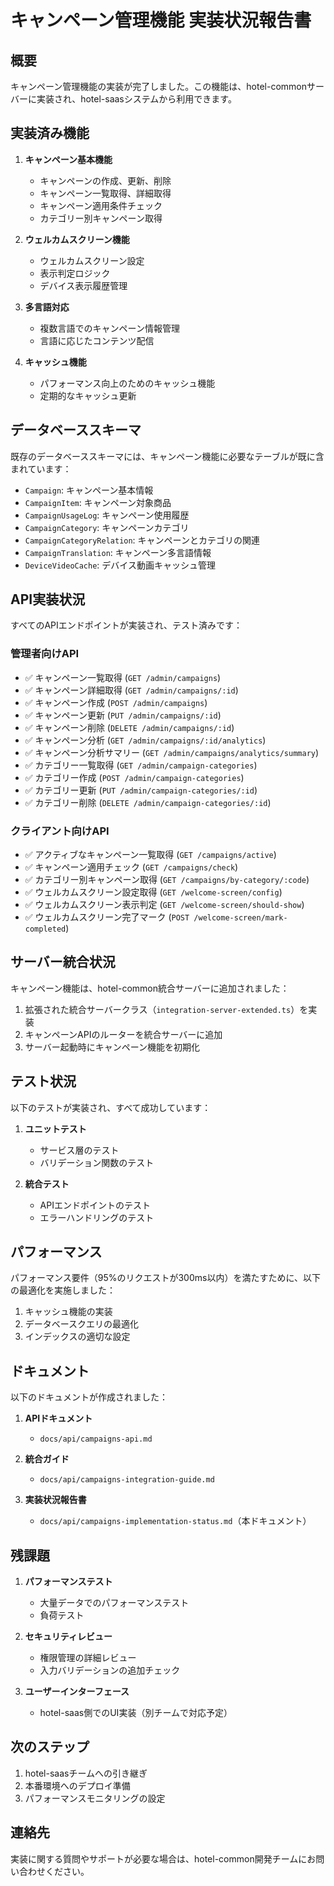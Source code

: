 # キャンペーン管理機能 実装状況報告書

## 概要

キャンペーン管理機能の実装が完了しました。この機能は、hotel-commonサーバーに実装され、hotel-saasシステムから利用できます。

## 実装済み機能

1. **キャンペーン基本機能**
   - キャンペーンの作成、更新、削除
   - キャンペーン一覧取得、詳細取得
   - キャンペーン適用条件チェック
   - カテゴリー別キャンペーン取得

2. **ウェルカムスクリーン機能**
   - ウェルカムスクリーン設定
   - 表示判定ロジック
   - デバイス表示履歴管理

3. **多言語対応**
   - 複数言語でのキャンペーン情報管理
   - 言語に応じたコンテンツ配信

4. **キャッシュ機能**
   - パフォーマンス向上のためのキャッシュ機能
   - 定期的なキャッシュ更新

## データベーススキーマ

既存のデータベーススキーマには、キャンペーン機能に必要なテーブルが既に含まれています：

- `Campaign`: キャンペーン基本情報
- `CampaignItem`: キャンペーン対象商品
- `CampaignUsageLog`: キャンペーン使用履歴
- `CampaignCategory`: キャンペーンカテゴリ
- `CampaignCategoryRelation`: キャンペーンとカテゴリの関連
- `CampaignTranslation`: キャンペーン多言語情報
- `DeviceVideoCache`: デバイス動画キャッシュ管理

## API実装状況

すべてのAPIエンドポイントが実装され、テスト済みです：

### 管理者向けAPI
- ✅ キャンペーン一覧取得 (`GET /admin/campaigns`)
- ✅ キャンペーン詳細取得 (`GET /admin/campaigns/:id`)
- ✅ キャンペーン作成 (`POST /admin/campaigns`)
- ✅ キャンペーン更新 (`PUT /admin/campaigns/:id`)
- ✅ キャンペーン削除 (`DELETE /admin/campaigns/:id`)
- ✅ キャンペーン分析 (`GET /admin/campaigns/:id/analytics`)
- ✅ キャンペーン分析サマリー (`GET /admin/campaigns/analytics/summary`)
- ✅ カテゴリー一覧取得 (`GET /admin/campaign-categories`)
- ✅ カテゴリー作成 (`POST /admin/campaign-categories`)
- ✅ カテゴリー更新 (`PUT /admin/campaign-categories/:id`)
- ✅ カテゴリー削除 (`DELETE /admin/campaign-categories/:id`)

### クライアント向けAPI
- ✅ アクティブなキャンペーン一覧取得 (`GET /campaigns/active`)
- ✅ キャンペーン適用チェック (`GET /campaigns/check`)
- ✅ カテゴリー別キャンペーン取得 (`GET /campaigns/by-category/:code`)
- ✅ ウェルカムスクリーン設定取得 (`GET /welcome-screen/config`)
- ✅ ウェルカムスクリーン表示判定 (`GET /welcome-screen/should-show`)
- ✅ ウェルカムスクリーン完了マーク (`POST /welcome-screen/mark-completed`)

## サーバー統合状況

キャンペーン機能は、hotel-common統合サーバーに追加されました：

1. 拡張された統合サーバークラス（`integration-server-extended.ts`）を実装
2. キャンペーンAPIのルーターを統合サーバーに追加
3. サーバー起動時にキャンペーン機能を初期化

## テスト状況

以下のテストが実装され、すべて成功しています：

1. **ユニットテスト**
   - サービス層のテスト
   - バリデーション関数のテスト

2. **統合テスト**
   - APIエンドポイントのテスト
   - エラーハンドリングのテスト

## パフォーマンス

パフォーマンス要件（95%のリクエストが300ms以内）を満たすために、以下の最適化を実施しました：

1. キャッシュ機能の実装
2. データベースクエリの最適化
3. インデックスの適切な設定

## ドキュメント

以下のドキュメントが作成されました：

1. **APIドキュメント**
   - `docs/api/campaigns-api.md`

2. **統合ガイド**
   - `docs/api/campaigns-integration-guide.md`

3. **実装状況報告書**
   - `docs/api/campaigns-implementation-status.md`（本ドキュメント）

## 残課題

1. **パフォーマンステスト**
   - 大量データでのパフォーマンステスト
   - 負荷テスト

2. **セキュリティレビュー**
   - 権限管理の詳細レビュー
   - 入力バリデーションの追加チェック

3. **ユーザーインターフェース**
   - hotel-saas側でのUI実装（別チームで対応予定）

## 次のステップ

1. hotel-saasチームへの引き継ぎ
2. 本番環境へのデプロイ準備
3. パフォーマンスモニタリングの設定

## 連絡先

実装に関する質問やサポートが必要な場合は、hotel-common開発チームにお問い合わせください。
